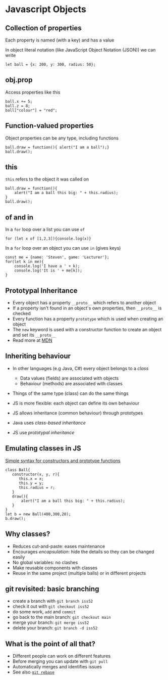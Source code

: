 
# Javascript Objects


## Collection of properties

Each property is named (with a key) and has a value

In object literal notation (like JavaScript Object Notation (JSON)) we can write

```
let ball = {x: 200, y: 300, radius: 50};
```


## obj.prop

Access properties like this

```
ball.x += 5;
ball.z = 8;
ball["colour"] = "red";

```


## Function-valued properties

Object properties can be any type, including functions

```
ball.draw = function(){ alert("I am a ball");}
ball.draw();
```


## this

`this` refers to the object it was called on

```
ball.draw = function(){
    alert("I am a ball this big: " + this.radius);
}
ball.draw();

```

## of and in

In a `for` loop over a list you can use `of`
```
for (let x of [1,2,3]){console.log(x)}
```

In a `for` loop over an object you can use `in` (gives keys)
```
const me = {name: 'Steven', game: 'Lecturer'};
for(let k in me){
    console.log('I have a ' + k);
    console.log('It is ' + me[k]);
}
```


## Prototypal Inheritance

- Every object has a property `__proto__` which refers to another object
- If a property isn't found in an object's own properties, then `__proto__` is checked
- Every function has a property `prototype` which is used when creating an object
- The `new` keyword is used with a constructor function to create an object and set its `__proto__`
- Read more at [MDN](https://developer.mozilla.org/en-US/docs/Web/JavaScript/Inheritance_and_the_prototype_chain)


## Inheriting behaviour

- In other languages (e.g Java, C#) every object belongs to a *class*
    - Data values (fields) are associated with objects
    - Behaviour (methods) are associated with classes
- Things of the same type (class) can do the same things
- JS is more flexible: each object can define its own behaviour
- JS allows inheritance (common behaviour) through prototypes


- Java uses *class-based inheritance*
- JS use *prototypal inheritance*



## Emulating classes in JS

[Simple syntax for constructors and prototype functions](https://developer.mozilla.org/en-US/docs/Web/JavaScript/Reference/Classes)

```
class Ball{
   constructor(x, y, r){
      this.x = x;
      this.y = y;
      this.radius = r;
   }
   draw(){
       alert("I am a ball this big: " + this.radius);
   }
}
let b = new Ball(400,300,20);
b.draw();

```


## Why classes?

- Reduces cut-and-paste: eases maintenance
- Encourages *encapsulation*: hide the details so they can be changed easily
- No global variables: no clashes
- Make reusable components with classes
- Reuse in the same project (multiple balls) or in different projects


## git revisited: basic branching

- create a branch with `git branch iss52`
- check it out with `git checkout iss52`
- do some work, `add` and `commit`
- go back to the main branch: `git checkout main`
- merge your branch: `git merge iss52`
- delete your branch: `git branch -d iss52`


## What is the point of all that?

- Different people can work on different features
- Before merging you can update with `git pull`
- Automatically merges and identifies issues
- See also [`git rebase`](https://git-scm.com/book/en/v2/Git-Branching-Rebasing)

